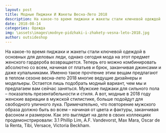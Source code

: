 ```yaml
---
layout: post
title: Модные Пиджаки И Жакеты Весна-Лето 2018
description: На какое-то время пиджаки и жакеты стали ключевой одеждой в основных для деловых леди, однако сегодня мода на этот предмет женского гардероба возвращается.
date: 2018-08-14
categories: Одежда
img: \assets\images\modnye-pidzhaki-i-zhakety-vesna-leto-2018.jpg
author: outsideshop
---
```

На какое-то время пиджаки и жакеты стали ключевой одеждой в основных для деловых леди, однако сегодня мода на этот предмет женского гардероба возвращается. Теперь его можно комбинировать абсолютно со всем, начиная от платьев и брюк, заканчивая джинсами и даже купальниками. Именно такое прочтение этим вещам предлагают в теплом сезоне весна-лето 2018 многие ведущие дизайнеры и модельеры. Остается лишь подобрать модный вариант, чем мы и предлагаем вам сейчас заняться.
Мужские пиджаки для сильного пола – показатель презентабельности и стиля. А вот, модные в 2018 году женские вариации в мужской стилистике, больше подойдут для свободного уличного лука. Примечательно, что повторение мужского образа должно быть во всем – начиная от цвета и фактуры, заканчивая фасоном и размером. Как это выглядит на деле в своих коллекциях продемонстрировали: 3.1 Phillip Lim, A.F. Vandevorst, Max Mara, Oscar de la Renta, Tibi, Versace, Victoria Beckham.